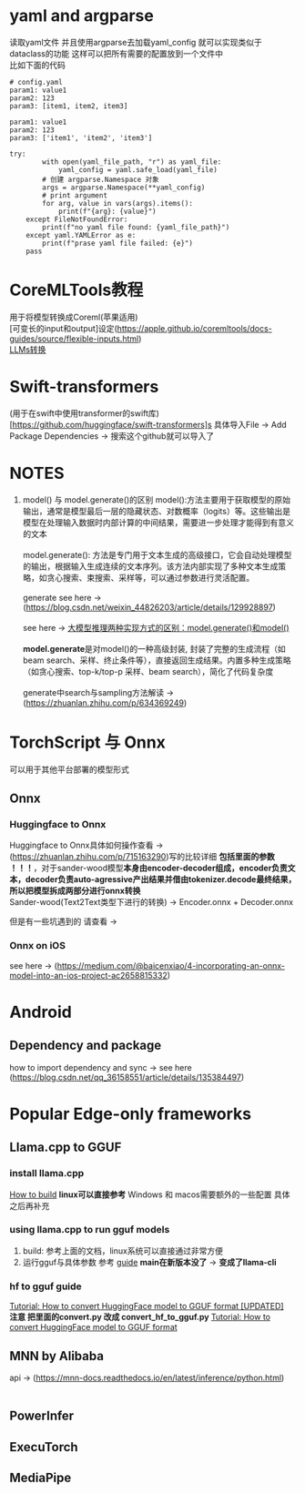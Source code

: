 # yaml and argparse
读取yaml文件 并且使用argparse去加载yaml_config 就可以实现类似于dataclass的功能 这样可以把所有需要的配置放到一个文件中
<br> 比如下面的代码 
```
# config.yaml
param1: value1
param2: 123
param3: [item1, item2, item3]
```
```
param1: value1
param2: 123
param3: ['item1', 'item2', 'item3']
```
```
try:
        with open(yaml_file_path, "r") as yaml_file:
            yaml_config = yaml.safe_load(yaml_file)
        # 创建 argparse.Namespace 对象
        args = argparse.Namespace(**yaml_config)
        # print argument 
        for arg, value in vars(args).items():
            print(f"{arg}: {value}")
    except FileNotFoundError:
        print(f"no yaml file found: {yaml_file_path}")
    except yaml.YAMLError as e:
        print(f"prase yaml file failed: {e}")
    pass
```
# CoreMLTools教程
用于将模型转换成Coreml(苹果适用) <br>
[可变长的input和output]设定(https://apple.github.io/coremltools/docs-guides/source/flexible-inputs.html) <br>
[LLMs转换](https://apple.github.io/coremltools/docs-guides/source/convert-openelm.html)

# Swift-transformers
(用于在swift中使用transformer的swift库)[https://github.com/huggingface/swift-transformers]s
具体导入File -> Add Package Dependencies -> 搜索这个github就可以导入了

# NOTES
1. model() 与 model.generate()的区别
model():方法主要用于获取模型的原始输出，通常是模型最后一层的隐藏状态、对数概率（logits）等。这些输出是模型在处理输入数据时内部计算的中间结果，需要进一步处理才能得到有意义的文本 
<br><br>
model.generate(): 方法是专门用于文本生成的高级接口，它会自动处理模型的输出，根据输入生成连续的文本序列。该方法内部实现了多种文本生成策略，如贪心搜索、束搜索、采样等，可以通过参数进行灵活配置。
<br><br>
generate see here ->(https://blog.csdn.net/weixin_44826203/article/details/129928897)
<br><br>
see here -> [大模型推理两种实现方式的区别：model.generate()和model()](https://blog.csdn.net/qq_61980594/article/details/138341382)
<br><br>
**model.generate**是对model()的一种高级封装, 封装了完整的生成流程（如 beam search、采样、终止条件等），直接返回生成结果。内置多种生成策略（如贪心搜索、top-k/top-p 采样、beam search），简化了代码复杂度
<br><br>
generate中search与sampling方法解读 -> (https://zhuanlan.zhihu.com/p/634369249)

# TorchScript 与 Onnx
可以用于其他平台部署的模型形式 

## Onnx
### Huggingface to Onnx
Huggingface to Onnx具体如何操作查看 ->(https://zhuanlan.zhihu.com/p/715163290)写的比较详细 **包括里面的参数 ！！！**，对于sander-wood模型**本身由encoder-decoder组成，encoder负责文本，decoder负责auto-agressive产出结果并借由tokenizer.decode最终结果，所以把模型拆成两部分进行onnx转换**   <br> 
Sander-wood(Text2Text类型下进行的转换) -> Encoder.onnx + Decoder.onnx 

但是有一些坑遇到的 请查看 ->

### Onnx on iOS
see here -> (https://medium.com/@baicenxiao/4-incorporating-an-onnx-model-into-an-ios-project-ac2658815332)

# Android 
## Dependency and package
how to import dependency and sync -> see here (https://blog.csdn.net/qq_36158551/article/details/135384497)


# Popular Edge-only frameworks
## Llama.cpp to GGUF

### install llama.cpp
[How to build](https://github.com/ggml-org/llama.cpp/blob/master/docs/build.md) **linux可以直接参考** Windows 和 macos需要额外的一些配置 具体之后再补充

### using llama.cpp to run gguf models
1. build: 参考上面的文档，linux系统可以直接通过非常方便
2. 运行gguf与具体参数 参考 [guide](https://github.com/ggml-org/llama.cpp/blob/master/examples/main/README.md) **main在新版本没了** -> **变成了llama-cli**
### hf to gguf guide
[Tutorial: How to convert HuggingFace model to GGUF format  [UPDATED]](https://github.com/ggml-org/llama.cpp/discussions/7927) <br>
**注意 把里面的convert.py 改成 convert_hf_to_gguf.py**
[Tutorial: How to convert HuggingFace model to GGUF format](https://github.com/ggml-org/llama.cpp/discussions/2948) <br> 

## MNN by Alibaba
api -> (https://mnn-docs.readthedocs.io/en/latest/inference/python.html)
<br>
<br>


## PowerInfer

## ExecuTorch

## MediaPipe


